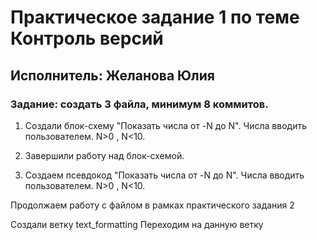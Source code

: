 # Практическое задание 1 по теме Контроль версий

## Исполнитель: Желанова Юлия

### Задание: создать 3 файла, минимум 8 коммитов.

1. Создали блок-схему "Показать числа от -N до N". Числа вводить пользователем. N>0 , N<10.

2. Завершили работу над блок-схемой.

3. Создаем псевдокод "Показать числа от -N до N". Числа вводить пользователем. N>0 , N<10.

Продолжаем работу с файлом в рамках практического задания 2

Создали ветку text_formatting
Переходим на данную ветку


